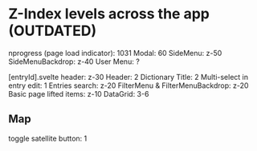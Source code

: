 # Z-Index levels across the app (OUTDATED)

nprogress (page load indicator): 1031
Modal: 60
SideMenu: z-50
SideMenuBackdrop: z-40
User Menu: ?

[entryId].svelte header: z-30
Header: 2
Dictionary Title: 2
Multi-select in entry edit: 1
Entries search: z-20
FilterMenu & FilterMenuBackdrop: z-20
Basic page lifted items: z-10
DataGrid: 3-6

## Map

toggle satellite button: 1
